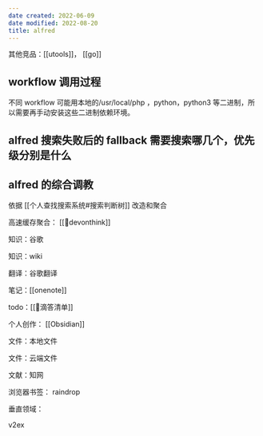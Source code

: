 ```yaml
---
date created: 2022-06-09
date modified: 2022-08-20
title: alfred
---
```


其他竞品：[[utools]]， [[go]]

## workflow 调用过程

不同 workflow 可能用本地的/usr/local/php ，python，python3 等二进制，所以需要再手动安装这些二进制依赖环境。

## **alfred** 搜索失败后的 fallback 需要搜索哪几个，优先级分别是什么

## alfred 的综合调教

依据 [[个人查找搜索系统#搜索判断树]] 改造和聚合

高速缓存聚合： [[🤖devonthink]]

知识：谷歌

知识：wiki

翻译：谷歌翻译

笔记：[[onenote]]

todo：[[🤖滴答清单]]

个人创作： [[Obsidian]]

文件：本地文件

文件：云端文件

文献：知网

浏览器书签： raindrop

垂直领域：

v2ex
